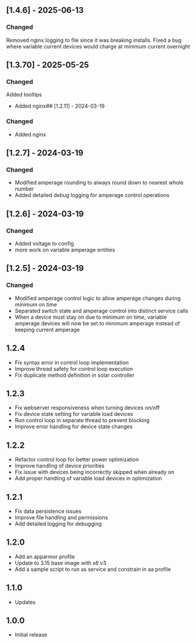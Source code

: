 ## [1.4.6] - 2025-06-13
### Changed
Removed nginx logging to file since it was breaking installs. 
Fixed a bug where variable current devices would charge at minimum current overnight
<!-- https://developers.home-assistant.io/docs/add-ons/presentation#keeping-a-changelog -->

## [1.3.70] - 2025-05-25
### Changed
Added tooltips

- Added nginx## [1.2.11] - 2024-03-19
### Changed
- Added nginx

## [1.2.7] - 2024-03-19
### Changed
- Modified amperage rounding to always round down to nearest whole number
- Added detailed debug logging for amperage control operations

## [1.2.6] - 2024-03-19
### Changed
- Added voltage to config
- more work on variable amperage entities

## [1.2.5] - 2024-03-19
### Changed
- Modified amperage control logic to allow amperage changes during minimum on time
- Separated switch state and amperage control into distinct service calls
- When a device must stay on due to minimum on time, variable amperage devices will now be set to minimum amperage instead of keeping current amperage

## 1.2.4

- Fix syntax error in control loop implementation
- Improve thread safety for control loop execution
- Fix duplicate method definition in solar controller

## 1.2.3

- Fix webserver responsiveness when turning devices on/off
- Fix device state setting for variable load devices
- Run control loop in separate thread to prevent blocking
- Improve error handling for device state changes

## 1.2.2

- Refactor control loop for better power optimization
- Improve handling of device priorities
- Fix issue with devices being incorrectly skipped when already on
- Add proper handling of variable load devices in optimization

## 1.2.1

- Fix data persistence issues
- Improve file handling and permissions
- Add detailed logging for debugging

## 1.2.0

- Add an apparmor profile
- Update to 3.15 base image with s6 v3
- Add a sample script to run as service and constrain in aa profile

## 1.1.0

- Updates

## 1.0.0

- Initial release

